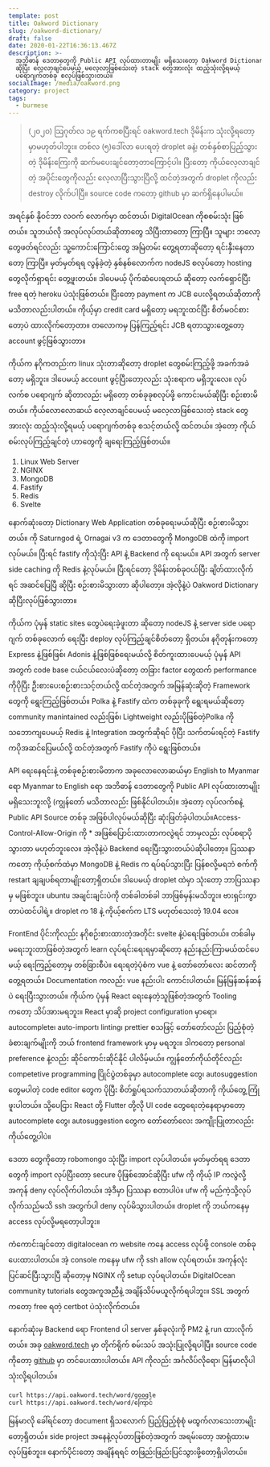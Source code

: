 ```yaml
---
template: post
title: Oakword Dictionary
slug: /oakword-dictionary/
draft: false
date: 2020-01-22T16:36:13.467Z
description: >-
  အဘိဓာန် ဒေတာတွေကို Public API လုပ်ထားတာမျိုး မရှိသေးတော့ Oakword Dictionary
  ဆိုပြီး လေ့လာချင်ပေမယ့် မလေ့လာဖြစ်သေးတဲ့ stack တွေအားလုံး ထည့်သုံးလို့ရမယ့်
  ပရောဂျက်တစ်ခု စလုပ်ဖြစ်သွားတယ်။
socialImage: /media/oakword.png
category: project
tags:
  - burmese
---
```

> (၂၀၂၀) သြဂုတ်လ ၁၉ ရက်ကစပြီးရင် oakword.tech ဒိုမိန်းက သုံးလို့ရတော့မှာမဟုတ်ပါဘူး။ တစ်လ (၅)ဒေါ်လာ ပေးရတဲ့ droplet ခနဲ့၊ တစ်နှစ်စာပြည့်သွားတဲ့ ဒိုမိန်းကြေးကို ဆက်မပေးချင်တော့တာကြောင့်ပါ။ ပြီးတော့ ကိုယ်လေ့လာချင်တဲ့ အပိုင်းတွေကိုလည်း လေ့လာပြီးသွားပြီလို့ ထင်တဲ့အတွက် droplet ကိုလည်း destroy လိုက်ပါပြီ။ source code ကတော့ github မှာ ဆက်ရှိနေပါမယ်။



အရင်နှစ် နိုဝင်ဘာ လဝက် လောက်မှာ ထင်တယ်၊ DigitalOcean ကိုစစမ်းသုံး ဖြစ်တယ်။ သူဘယ်လို အလုပ်လုပ်တယ်ဆိုတာတွေ သိပြီးတာတော့ ကြာပြီ။ သူများ ဘလော့ တွေဖတ်ရင်လည်း သူ့ကောင်းကြောင်းတွေ အမြဲတမ်း တွေ့ရတာဆိုတော့ ရင်းနှီးနေတာတော့ ကြာပြီ။ မှတ်မှတ်ရရ လွန်ခဲ့တဲ့ နှစ်နစ်လောက်က nodeJS စလုပ်တော့ hosting တွေလိုက်ရှာရင်း တွေ့ဖူးတယ်။ ဒါပေမယ့် ပိုက်ဆံပေးရတယ် ဆိုတော့ လက်ရှောင်ပြီး free ရတဲ့ heroku ပဲသုံးဖြစ်တယ်။ ပြီးတော့ payment က JCB ပေးလို့ရတယ်ဆိုတာကို မသိတာလည်းပါတယ်။ ကိုယ့်မှာ credit card မရှိတော့ မရဘူးထင်ပြီး စိတ်မဝင်စားတော့ပဲ ထားလိုက်တော့တာ။ တလောကမှ ပြန်ကြည့်ရင်း JCB ရတာသွားတွေ့တော့ account ဖွင့်ဖြစ်သွားတာ။

ကိုယ်က နဂိုကတည်းက linux သုံးတာဆိုတော့ droplet တွေစမ်းကြည့်ဖို့ အခက်အခဲတော့ မရှိဘူး။ ဒါပေမယ့် account ဖွင့်ပြီးတော့လည်း သုံးစရာက မရှိဘူးလေ။ လုပ်လက်စ ပရောဂျက် ဆိုတာလည်း မရှိတော့ တစ်ခုခုစလုပ်ဖို့ ကောင်းမယ်ဆိုပြီး စဉ်းစားမိတယ်။ ကိုယ်လောလောဆယ် လေ့လာချင်ပေမယ့် မလေ့လာဖြစ်သေးတဲ့ stack တွေအားလုံး ထည့်သုံးလို့ရမယ့် ပရောဂျက်တစ်ခု စသင့်တယ်လို့ ထင်တယ်။ အဲ့တော့ ကိုယ်စမ်းလုပ်ကြည့်ချင်တဲ့ ဟာတွေကို ချရေးကြည့်ဖြစ်တယ်။

1. Linux Web Server
2. NGINX
3. MongoDB
4. Fastify
5. Redis
6. Svelte

နောက်ဆုံးတော့ Dictionary Web Application တစ်ခုရေးမယ်ဆိုပြီး စဉ်းစားမိသွားတယ်။ ကို Saturngod ရဲ့ Ornagai v3 က ဒေတာတွေကို MongoDB ထဲကို import လုပ်မယ်။ ပြီးရင် fastify ကိုသုံးပြီး API နဲ့ Backend ကို ရေးမယ်။ API အတွက် server side caching ကို Redis နဲ့လုပ်မယ်။ ပြီးရင်တော့ ဒိုမိန်းတစ်ခုဝယ်ပြီး ချိတ်ထားလိုက်ရင် အဆင်ပြေပြီ ဆိုပြီး စဉ်းစားမိသွားတာ ဆိုပါတော့။ အဲ့လိုနဲ့ပဲ Oakword Dictionary ဆိုပြီးလုပ်ဖြစ်သွားတာ။

ကိုယ်က ပုံမှန် static sites တွေပဲရေးခဲ့ဖူးတာ ဆိုတော့ nodeJS နဲ့ server side ပရောဂျက် တစ်ခုလောက် ရေးပြီး deploy လုပ်ကြည့်ချင်စိတ်တော့ ရှိတယ်။ နဂိုတုန်းကတော့ Express နဲ့ဖြစ်ဖြစ်၊ Adonis နဲ့ဖြစ်ဖြစ်ရေးမယ်လို့ စိတ်ကူးထားပေမယ့် ပုံမှန် API အတွက် code base ငယ်ငယ်လေးပဲဆိုတော့ တခြား factor တွေထက် performance ကိုပိုပြီး ဦးစားပေးစဉ်းစားသင့်တယ်လို့ ထင်တဲ့အတွက် အမြန်ဆုံးဆိုတဲ့ Framework တွေကို ရွေးကြည့်ဖြစ်တယ်။ Polka နဲ့ Fastify ထဲက တစ်ခုခုကို ရွေးရမယ်ဆိုတော့ community manintained လည်းဖြစ်၊ Lightweight လည်းပိုဖြစ်တဲ့Polka ကို သဘောကျပေမယ့် Redis နဲ့ Integration အတွက်ဆိုရင် ပိုပြီး သက်တမ်းရင့်တဲ့ Fastify ကပိုအဆင်ပြေမယ်လို့ ထင်တဲ့အတွက် Fastify ကိုပဲ ရွေးဖြစ်တယ်။

API ရေးနေရင်းနဲ့ တစ်ခုစဉ်းစားမိတာက အခုလောလောဆယ်မှာ English to Myanmar ရော  Myanmar to English ရော အဘိဓာန် ဒေတာတွေကို Public API လုပ်ထားတာမျိုး မရှိသေးဘူးလို့ (ကျွန်တော် မသိတာလည်း ဖြစ်နိုင်ပါတယ်)။ အဲ့တော့ လုပ်လက်စနဲ့ Public API Source တစ်ခု အဖြစ်ပါလုပ်မယ်ဆိုပြီး ဆုံးဖြတ်ခဲ့ပါတယ်။Access-Control-Allow-Origin ကို * အဖြစ်ပြောင်းထားတာကလွဲရင် ဘာမှလည်း လုပ်စရာပိုသွားတာ မဟုတ်ဘူးလေ။ အဲ့လိုနဲ့ပဲ Backend ရေးပြီးသွားတယ်ပဲဆိုပါတော့။ ပြဿနာကတော့ ကိုယ့်စက်ထဲမှာ MongoDB နဲ့ Redis က ရပ်ရပ်သွားပြီး ပြန်စလို့မရဘဲ စက်ကို restart ချချပစ်ရတာမျိုးတော့ရှိတယ်။ ဒါပေမယ့် droplet ထဲမှာ သုံးတော့ ဘာပြဿနာမှ မဖြစ်ဘူး။ ubuntu အချင်းချင်းပဲကို တစ်ခါတစ်ခါ ဘာဖြစ်မှန်းမသိဘူး။ ဗားရှင်းကွာတာပဲထင်ပါရဲ့။ droplet က 18 နဲ့ ကိုယ့်စက်က LTS မဟုတ်သေးတဲ့ 19.04 လေ။

FrontEnd ပိုင်းကိုလည်း နဂိုစဉ်းစားထားတဲ့အတိုင်း svelte နဲ့ပဲရေးဖြစ်တယ်။ တစ်ခါမှ မရေးဘူးတာဖြစ်တဲ့အတွက် learn လုပ်ရင်းရေးရမှာဆိုတော့ နည်းနည်းကြာမယ်ထင်ပေမယ့် ရေးကြည့်တော့မှ တစ်ခြားစီပဲ။ ရေးရတဲ့ပုံစံက vue နဲ့ တော်တော်လေး ဆင်တာကိုတွေ့ရတယ်။ Documentation ကလည်း vue နည်းပါး ကောင်းပါတယ်။ မြန်မြန်ဆန်ဆန်ပဲ ရေးပြီးသွားတယ်။ ကိုယ်က ပုံမှန် React ရေးနေတဲ့သူဖြစ်တဲ့အတွက် Tooling ကတော့ သိပ်အားမရဘူး။ React မှာဆို project configuration မှာရော၊ autocomplete၊ auto-import၊ linting၊ prettier စသဖြင့် တော်တော်လည်း ပြည့်စုံတဲ့ ခံစားချက်မျိုးကို ဘယ် frontend framework မှာမှ မရဘူး။ ဒါကတော့ personal preference နဲ့လည်း ဆိုင်ကောင်းဆိုင်နိုင် ပါလိမ့်မယ်။ ကျွန်တော်ကိုယ်တိုင်လည်း competetive programming ပြိုင်ပွဲတစ်ခုမှာ autocomplete တွေ၊ autosuggestion တွေမပါတဲ့ code editor တွေက ပိုပြီး စိတ်ရှုပ်ရသက်သာတယ်ဆိုတာကို ကိုယ်တွေ့ ကြုံဖူးပါတယ်။ သို့ပေငြား React တို့ Flutter တို့လို UI code တွေရေးတဲ့နေရာမှာတော့ autocomplete တွေ၊ autosuggestion တွေက တော်တော်လေး အကျိုးပြုတာလည်း ကိုယ်တွေ့ပါပဲ။

ဒေတာ တွေကိုတော့ robomongo သုံးပြီး import လုပ်ပါတယ်။ မှတ်မှတ်ရရ ဒေတာတွေကို import လုပ်ပြီးတော့ secure ပိုဖြစ်အောင်ဆိုပြီး ufw ကို ကိုယ့် IP ကလွဲလို့ အကုန် deny လုပ်လိုက်ပါတယ်။ အဲ့ဒီမှာ ပြဿနာ စတာပါပဲ။ ufw ကို မည်ကဲ့သို့လုပ်လိုက်သည်မသိ ssh အတွက်ပါ deny လုပ်မိသွားပါတယ်။ droplet ကို ဘယ်ကနေမှ access လုပ်လို့မရတော့ပါဘူး။

ကံကောင်းချင်တော့ digitalocean က website ကနေ access လုပ်ဖို့ console တစ်ခုပေးထားပါတယ်။ အဲ့ console ကနေမှ ufw ကို ssh allow လုပ်ရတယ်။ အကုန်လုံးပြင်ဆင်ပြီးသွားပြီ ဆိုတော့မှ NGINX ကို setup လုပ်ရပါတယ်။ DigitalOcean community tutorials တွေအကူအညီနဲ့ အချိန်သိပ်မယူလိုက်ရပါဘူး။ SSL အတွက်ကတော့ free ရတဲ့ certbot ပဲသုံးလိုက်တယ်။

နောက်ဆုံးမှ Backend ရော Frontend ပါ server နှစ်ခုလုံးကို PM2  နဲ့ run ထားလိုက်တယ်။ အခု [oakword.tech](https://oakword.tech) မှာ တိုက်ရိုက် စမ်းသပ် အသုံးပြုလို့ရပါပြီ။ source code ကိုတော့ [github](https://github.com/frencojobs/oakword) မှာ တင်ပေးထားပါတယ်။ API ကိုလည်း  အင်္ဂလိပ်လိုရော၊ မြန်မာလိုပါ သုံးလို့ရပါတယ်။

```bash
curl https://api.oakword.tech/word/google
curl https://api.oakword.tech/word/ကြောင်
```

မြန်မာလို ခေါ်ရင်တော့ document ရှိသလောက် ပြည့်ပြည့်စုံစုံ မထွက်လာသေးတာမျိုးတော့ရှိတယ်။ side project အနေနဲ့လုပ်တာဖြစ်တဲ့အတွက် အရမ်းတော့ အာရုံထားမလုပ်ဖြစ်ဘူး။ နောက်ပိုင်းတော့ အချိန်ရရင် တဖြည်းဖြည်းပြင်သွားဖို့တော့ရှိပါတယ်။
